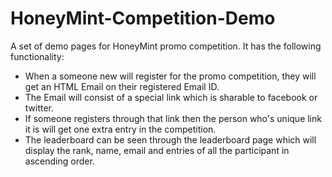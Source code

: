 # HoneyMint-Competition-Demo
A set of demo pages for HoneyMint promo competition. It has the following functionality:

* When a someone new will register for the promo competition, they will get an HTML Email on their registered Email ID.
* The Email will consist of a special link which is sharable to facebook or twitter.
* If someone registers through that link then the person who's unique link it is will get one extra entry in the competition.
* The leaderboard can be seen through the leaderboard page which will display the rank, name, email and entries of all the participant in ascending order.
